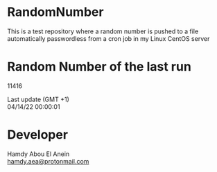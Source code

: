# RandomNumber    
This is a test repository where a random number is pushed to a file automatically passwordless from a cron job in my Linux CentOS server    
# Random Number of the last run   
11416
      
Last update (GMT +1)    
04/14/22 00:00:01
# Developer    
Hamdy Abou El Anein   
hamdy.aea@protonmail.com
